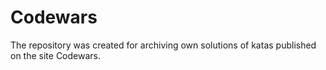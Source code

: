 # Codewars
The repository was created for archiving own solutions of katas published on the site Codewars.
